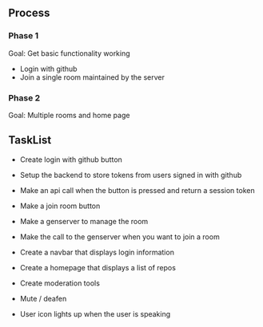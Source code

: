 ## Process

### Phase 1
Goal: Get basic functionality working
 - Login with github
 - Join a single room maintained by the server

### Phase 2
Goal: Multiple rooms and home page


## TaskList
 - Create login with github button
 - Setup the backend to store tokens from users signed in with github
 - Make an api call when the button is pressed and return a session token
 
 - Make a join room button
 - Make a genserver to manage the room
 - Make the call to the genserver when you want to join a room
 
 - Create a navbar that displays login information
 - Create a homepage that displays a list of repos
 - Create moderation tools
 - Mute / deafen
 - User icon lights up when the user is speaking
